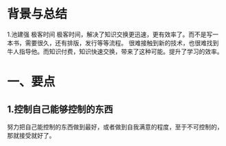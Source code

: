 # 背景与总结
1.池建强  极客时间
极客时间，解决了知识交换更迅速，更有效率了。而不是写一本书，需要很久，还有排版，发行等等流程。
很难接触到新的技术，也很难找到牛人指导他。而知识付费，知识快速交换，带来了这种可能。提升了学习的效率。

# 一、要点
## 1.控制自己能够控制的东西
努力把自己能控制的东西做到最好，或者做到自我满意的程度，至于不可控制的，那就接受就好了。

